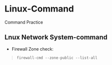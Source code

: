 # Linux-Command
Command Practice

## Lnux Network System-command

*  Firewall Zone check:

>```firewall-cmd --zone-public --list-all```
